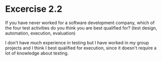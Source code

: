 # Excercise 2.2
If you have never worked for a software development company, which of the four test activities do you think you are best qualified for? (test design, automation, execution, evaluation)

I don't have much experience in testing but I have worked in my group projects and I think I best qualified for execution, since it doesn't require a lot of knowledge about testing.